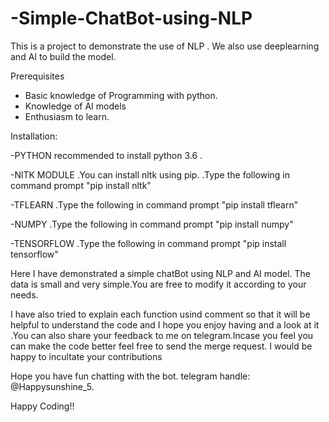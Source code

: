 # -Simple-ChatBot-using-NLP

This is a project to demonstrate the use of NLP . We also use deeplearning and AI to build the model.

Prerequisites
- Basic knowledge of Programming with python.
- Knowledge of AI models
- Enthusiasm to learn.

Installation:

-PYTHON
   recommended to install python 3.6 .
   
-NlTK MODULE
  .You can install nltk using pip. 
  .Type the following in command prompt "pip install nltk"
  
-TFLEARN
  .Type the following in command prompt "pip install tflearn"
  
-NUMPY
   .Type the following in command prompt "pip install numpy"
   
-TENSORFLOW
  .Type the following in command prompt "pip install tensorflow"
  
  Here I have demonstrated a simple chatBot using NLP and AI model.
  The data is small and very simple.You are free to modify it according to your needs.
  
 I have also tried to explain each function usind comment so that it will be helpful to understand the code and I hope you enjoy having and a look at it .You can also share your 
 feedback to me on telegram.Incase you feel you can make the code better feel free to send the merge request. I would be happy to incultate your contributions
 
 Hope you have fun chatting with the bot.
 telegram handle: @Happysunshine_5.
 
 Happy Coding!!
   
 
